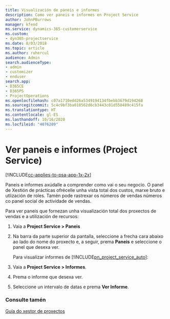 ```yaml
---
title: Visualización de paneis e informes
description: Como ver paneis e informes en Project Service
author: JohnPBurrows
manager: kfend
ms.service: dynamics-365-customerservice
ms.custom:
- dyn365-projectservice
ms.date: 8/03/2018
ms.topic: article
ms.author: ruhercul
audience: Admin
search.audienceType:
- admin
- customizer
- enduser
search.app:
- D365CE
- D365PS
- ProjectOperations
ms.openlocfilehash: c07a1710edd26a5349194134fbebb3679d194268
ms.sourcegitcommit: 5c4c9bf3ba018562d6cb3443c01d550489c415fa
ms.translationtype: HT
ms.contentlocale: gl-ES
ms.lasthandoff: 10/16/2020
ms.locfileid: "4076209"
---
```

# <a name="view-dashboards-and-reports-project-service"></a>Ver paneis e informes (Project Service)

[!INCLUDE[cc-applies-to-psa-app-1x-2x](../includes/cc-applies-to-psa-app-1x-2x.md)]

Paneis e informes axúdalle a comprender como vai o seu negocio. O panel de Xestión de prácticas ofrécelle unha vista total dos custos, marxe bruto e utlización de roles. Tamén pode rastrexar os números de vendas números co panel social de actividade de vendas.  
  
 Para ver paneis que fornezan unha visualización total dos proxectos de vendas e a utilización de recursos:  
  
1. Vaia a **Project Service > Paneis**  
  
2. Na barra da parte superior da pantalla, seleccione a frecha cara abaixo ao lado do nome do proxecto e, a seguir, prema **Paneis** e seleccione o panel que desexa ver.  
  
   Para visualizar informes de [!INCLUDE[pn_project_service_auto](../includes/pn-project-service-auto.md)]:  
  
3. Vaia a **Project Service > Informes**.  
  
4. Prema o informe que desexa ver.  
  
5. Seleccione un intervalo de datas e prema **Ver Informe**.  
  
### <a name="see-also"></a>Consulte tamén  
 [Guía do xestor de proxectos](../psa/project-manager-guide.md)
